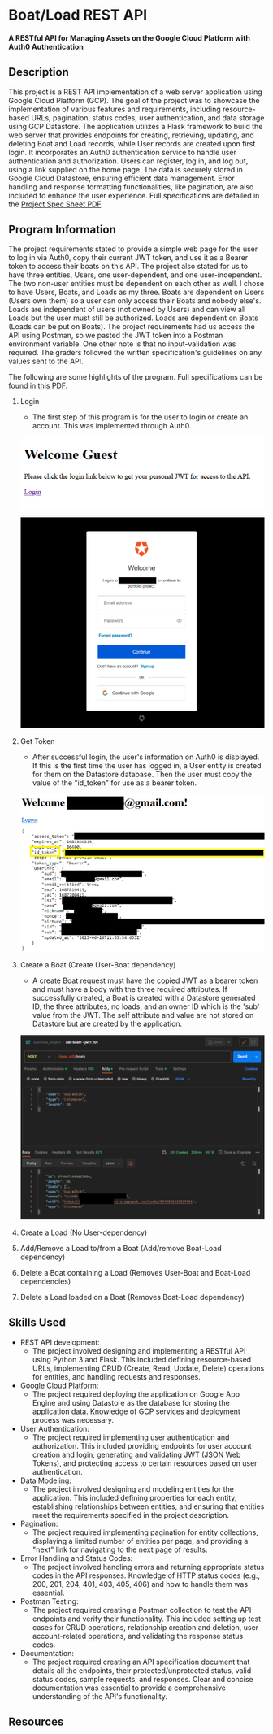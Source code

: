 # Boat/Load REST API
#### A RESTful API for Managing Assets on the Google Cloud Platform with Auth0 Authentication

## Description
This project is a REST API implementation of a web server application using Google Cloud Platform (GCP). The goal of the project was to showcase the implementation of various features and requirements, including resource-based URLs, pagination, status codes, user authentication, and data storage using GCP Datastore. The application utilizes a Flask framework to build the web server that provides endpoints for creating, retrieving, updating, and deleting Boat and Load records, while User records are created upon first login. It incorporates an Auth0 authentication service to handle user authentication and authorization. Users can register, log in, and log out, using a link supplied on the home page. The data is securely stored in Google Cloud Datastore, ensuring efficient data management. Error handling and response formatting functionalities, like pagination, are also included to enhance the user experience. Full specifications are detailed in the [Project Spec Sheet PDF](/assets/documents/lubranoa_project.pdf).

## Program Information
The project requirements stated to provide a simple web page for the user to log in via Auth0, copy their current JWT token, and use it as a Bearer token to access their boats on this API. The project also stated for us to have three entities, Users, one user-dependent, and one user-independent. The two non-user entities must be dependent on each other as well. I chose to have Users, Boats, and Loads as my three. Boats are dependent on Users (Users own them) so a user can only access their Boats and nobody else's. Loads are independent of users (not owned by Users) and can view all Loads but the user must still be authorized. Loads are dependent on Boats (Loads can be put on Boats). The project requirements had us access the API using Postman, so we pasted the JWT token into a Postman environment variable. One other note is that no input-validation was required. The graders followed the written specification's guidelines on any values sent to the API.

The following are some highlights of the program. Full specifications can be found in [this PDF](/assets/documents/lubranoa_project.pdf). 
1. Login
   - The first step of this program is for the user to login or create an account. This was implemented through Auth0.

   ![Screenshot of the web page of the user's information on Auth0 in JSON format after successful login](/assets/images/493-welcome_page.png)

   ![Screenshot of the web page of the user's information on Auth0 in JSON format after successful login](/assets/images/493-auth0_login.png)

2. Get Token
   - After successful login, the user's information on Auth0 is displayed. If this is the first time the user has logged in, a User entity is created for them on the Datastore database. Then the user must copy the value of the "id_token" for use as a bearer token.

   ![Screenshot of the web page of the user's information on Auth0 in JSON format after successful login](/assets/images/493-jwt_info.png)

3. Create a Boat (Create User-Boat dependency)
   - A create Boat request must have the copied JWT as a bearer token and must have a body with the three required attributes. If successfully created, a Boat is created with a Datastore generated ID, the three attributes, no loads, and an owner ID which is the 'sub' value from the JWT. The self attribute and value are not stored on Datastore but are created by the application.

   ![Screenshot of a Postman request tab displaying a POST request to create a boat with a name, type, and length as well as a response from the sent request containing a new boat with an ID, name, type, length, no loads, an owner ID, and a self attribute that contains a URL to the boat.](/assets/images/493-create-boat.png)

4. Create a Load (No User-dependency)
5. Add/Remove a Load to/from a Boat (Add/remove Boat-Load dependency)
6. Delete a Boat containing a Load (Removes User-Boat and Boat-Load dependencies)
7. Delete a Load loaded on a Boat (Removes Boat-Load dependency)


## Skills Used
- REST API development:
  - The project involved designing and implementing a RESTful API using Python 3 and Flask. This included defining resource-based URLs, implementing CRUD (Create, Read, Update, Delete) operations for entities, and handling requests and responses.
- Google Cloud Platform:
  - The project required deploying the application on Google App Engine and using Datastore as the database for storing the application data. Knowledge of GCP services and deployment process was necessary.
- User Authentication:
  - The project required implementing user authentication and authorization. This included providing endpoints for user account creation and login, generating and validating JWT (JSON Web Tokens), and protecting access to certain resources based on user authentication.
- Data Modeling:
  - The project involved designing and modeling entities for the application. This included defining properties for each entity, establishing relationships between entities, and ensuring that entities meet the requirements specified in the project description.
- Pagination:
  - The project required implementing pagination for entity collections, displaying a limited number of entities per page, and providing a "next" link for navigating to the next page of results.
- Error Handling and Status Codes:
  - The project involved handling errors and returning appropriate status codes in the API responses. Knowledge of HTTP status codes (e.g., 200, 201, 204, 401, 403, 405, 406) and how to handle them was essential.
- Postman Testing:
  - The project required creating a Postman collection to test the API endpoints and verify their functionality. This included setting up test cases for CRUD operations, relationship creation and deletion, user account-related operations, and validating the response status codes.
- Documentation:
  - The project required creating an API specification document that details all the endpoints, their protected/unprotected status, valid status codes, sample requests, and responses. Clear and concise documentation was essential to provide a comprehensive understanding of the API's functionality.

## Resources